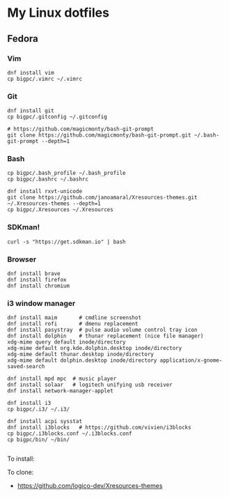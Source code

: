 # My Linux dotfiles

## Fedora

### Vim

```
dnf install vim
cp bigpc/.vimrc ~/.vimrc
```

### Git

```
dnf install git
cp bigpc/.gitconfig ~/.gitconfig

# https://github.com/magicmonty/bash-git-prompt
git clone https://github.com/magicmonty/bash-git-prompt.git ~/.bash-git-prompt --depth=1
```

### Bash

```
cp bigpc/.bash_profile ~/.bash_profile
cp bigpc/.bashrc ~/.bashrc

dnf install rxvt-unicode
git clone https://github.com/janoamaral/Xresources-themes.git ~/.Xresources-themes --depth=1
cp bigpc/.Xresources ~/.Xresources
```

### SDKman!

```
curl -s "https://get.sdkman.io" | bash
```

### Browser

```
dnf install brave
dnf install firefox
dnf install chromium
```

### i3 window manager

```
dnf install maim       # cmdline screenshot
dnf install rofi       # dmenu replacement
dnf install pasystray  # pulse audio volume control tray icon
dnf install dolphin    # thunar replacement (nice file manager)
xdg-mime query default inode/directory
xdg-mime default org.kde.dolphin.desktop inode/directory
xdg-mime default thunar.desktop inode/directory
xdg-mime default dolphin.desktop inode/directory application/x-gnome-saved-search

dnf install mpd mpc  # music player
dnf install solaar   # logitech unifying usb receiver
dnf install network-manager-applet

dnf install i3
cp bigpc/.i3/ ~/.i3/

dnf install acpi sysstat
dnf install i3blocks   # https://github.com/vivien/i3blocks
cp bigpc/.i3blocks.conf ~/.i3blocks.conf
cp bigpc/bin/ ~/bin/


```





To install:




To clone:

- https://github.com/logico-dev/Xresources-themes



